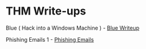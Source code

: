 # THM Write-ups

Blue ( Hack into a Windows Machine ) - [Blue Writeup](https://cxlxsseum.github.io/blue-writeup)

Phishing Emails 1 - [Phishing Emails](https://cxlxsseum.github.io/email-phishing)
